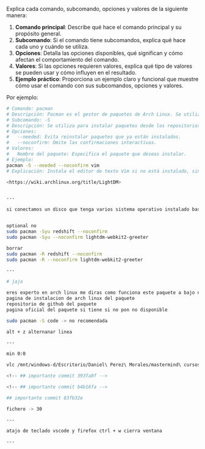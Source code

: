 <!-- Autor: Daniel Benjamin Perez Morales -->
<!-- GitHub: https://github.com/D4nitrix13 -->
<!-- Gitlab: https://gitlab.com/D4nitrix13 -->
<!-- Correo electrónico: danielperezdev@proton.me -->

Explica cada comando, subcomando, opciones y valores de la siguiente manera:

1. **Comando principal**: Describe qué hace el comando principal y su propósito general.
2. **Subcomando**: Si el comando tiene subcomandos, explica qué hace cada uno y cuándo se utiliza.
3. **Opciones**: Detalla las opciones disponibles, qué significan y cómo afectan el comportamiento del comando.
4. **Valores**: Si las opciones requieren valores, explica qué tipo de valores se pueden usar y cómo influyen en el resultado.
5. **Ejemplo práctico**: Proporciona un ejemplo claro y funcional que muestre cómo usar el comando con sus subcomandos, opciones y valores.

Por ejemplo:

```bash
# Comando: pacman
# Descripción: Pacman es el gestor de paquetes de Arch Linux. Se utiliza para instalar, actualizar y gestionar paquetes.
# Subcomando: -S
# Descripción: Se utiliza para instalar paquetes desde los repositorios.
# Opciones:
#   --needed: Evita reinstalar paquetes que ya están instalados.
#   --noconfirm: Omite las confirmaciones interactivas.
# Valores:
#   Nombre del paquete: Especifica el paquete que deseas instalar.
# Ejemplo:
pacman -S --needed --noconfirm vim
# Explicación: Instala el editor de texto Vim si no está instalado, sin pedir confirmación.

<https://wiki.archlinux.org/title/LightDM>


---

si conectamos un disco que tenga varios sistema operativo instalado basta con montar la particion efi para que reconozca windwos si esta instalado y para que reconozca linux


optional no
sudo pacman -Syu redshift --noconfirm
sudo pacman -Syu --noconfirm lightdm-webkit2-greeter

borrar
sudo pacman -R redshift --noconfirm
sudo pacman -R --noconfirm lightdm-webkit2-greeter

---

# jaja

eres experto en arch linux me diras como funciona este paquete a bajo nivel
pagina de instalacion de arch linux del paquete
repositorio de github del paquete
pagina oficial del paquete si tiene si no pon no disponible

sudo pacman -S code -> no recomendada

alt + z alternanar linea

---

min 0:0

vlc /mnt/windows-d/Escritorio/Daniel\ Perez\ Morales/mastermind\ cursos/#2informatica/#2Introducción\ a\ Linux/#2Linux\ Creando\ tu\ propio\ entorno\ de\ escritorio\ en\ Arch/#1Gestores\ de\ ventanas/#11

<!-- ## importante commit 393fa8f -->

<!-- ## importante commit b4b16fa -->

## importante commit 83fb32e

fichero -> 30

---

atajo de teclado vscode y firefox ctrl + w cierra ventana

---
